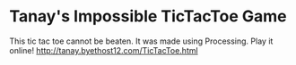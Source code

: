 # Tanay's Impossible TicTacToe Game
This tic tac toe cannot be beaten. 
It was made using Processing.
Play it online!
http://tanay.byethost12.com/TicTacToe.html

